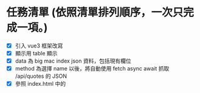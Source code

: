 # 任務清單 (依照清單排列順序，一次只完成一項。)
- [x]  引入 vue3 框架改寫
- [x]  顯示用 table 顯示
- [x]  data 為 big mac index json 資料，包括現有欄位
- [x]  method 為選擇 name 以後，將自動使用 fetch async await 抓取 /api/quotes 的 JSON
- [x]  參照 index.html 中的 <script> 區塊，做出相同對應的功能。
- [x]  選擇 name 以後，顯示選擇年份的下拉選單，內容包含"全部年份"和資料庫已經具備的年份，提供使用者查詢指定年份資料。
- [x]  解決問題：切換 name 和年份時，第一個欄位無法正確更新。
- [x]  提供排序選項，可以按照日期升序或降序排列。
- [x]  選擇年份時，必須能夠正確更新表格內容。
- [x]  解決表單中，年份重複問題
- [x]  選擇 name 之後，會顯示 "比較" 下拉選單，可以加入另一個 name 進行比較，將分為兩個表單並排呈現，並且共用同一個年份和排序方式。
- [x]  使用 vue3 框架技術，當選擇 name 以後，提供"圖表模式" 的切換按鈕，可將表單轉換為折線圖
- [x]  圖表使用日期為 X 軸，Y 軸是"價格走勢"。
  - 價格走勢將第一期的價格定義為 1 ，後續價格為相對價格。將計算方法編寫在 `chart-computed.js` 中。
  - 當滑鼠移動到折線圖上的落點時，會顯示該期的 "Local_Price" 和 "變動幅度"。
- [x] 將 `chart-computed.js` 改寫為 Vue 3 方式，並獨立實作，再引入 'index.html'。


# 注意
- 每次修改，必須在程式碼中加入註解。
- 先修改目標程式碼，修改完成後，再將本清單中的任務項目打勾。